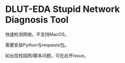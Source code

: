 # DLUT-EDA Stupid Network Diagnosis Tool

快速检测网络。不支持MacOS。

需要安装Python与requests包。

如出现校园网/脚本问题，可在此开issue。
